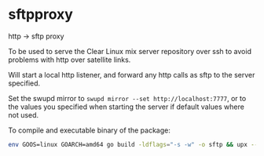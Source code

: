 # sftpproxy

http -> sftp proxy

To be used to serve the Clear Linux mix server repository over ssh to avoid problems with http over satellite links.

Will start a local http listener, and forward any http calls as sftp to the server specified.

Set the swupd mirror to `swupd mirror --set http://localhost:7777`, or to the values you specified when starting the server if default values where not used.

To compile and executable binary of the package:

```bash
env GOOS=linux GOARCH=amd64 go build -ldflags="-s -w" -o sftp && upx --brute sftp
```